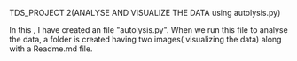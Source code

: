 TDS_PROJECT 2(ANALYSE AND VISUALIZE THE DATA using autolysis.py)

In this , I have created an file "autolysis.py". When we run this file to analyse the data,  a folder is created having two images( visualizing the data) along with a Readme.md file.
